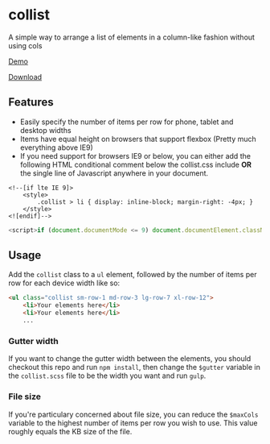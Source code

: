 # collist
A simple way to arrange a list of elements in a column-like fashion without using cols

[Demo](http://jazcash.github.io/collist/)

[Download](https://raw.githubusercontent.com/Jazcash/collist/master/collist.css)

## Features
- Easily specify the number of items per row for phone, tablet and desktop widths
- Items have equal height on browsers that support flexbox (Pretty much everything above IE9)
- If you need support for browsers IE9 or below, you can either add the following HTML conditional comment below the collist.css include **OR** the single line of Javascript anywhere in your document.

```
<!--[if lte IE 9]>
	<style>
		.collist > li { display: inline-block; margin-right: -4px; }
	</style>
<![endif]-->
```

```javascript
<script>if (document.documentMode <= 9) document.documentElement.className = "oldIE";</script>
```

## Usage

Add the `collist` class to a `ul` element, followed by the number of items per row for each device width like so:

```HTML
<ul class="collist sm-row-1 md-row-3 lg-row-7 xl-row-12">
	<li>Your elements here</li>
	<li>Your elements here</li>
	...
```

### Gutter width
If you want to change the gutter width between the elements, you should checkout this repo and run `npm install`, then change the `$gutter` variable in the `collist.scss` file to be the width you want and run `gulp`.

### File size
If you're particulary concerned about file size, you can reduce the `$maxCols` variable to the highest number of items per row you wish to use. This value roughly equals the KB size of the file.
